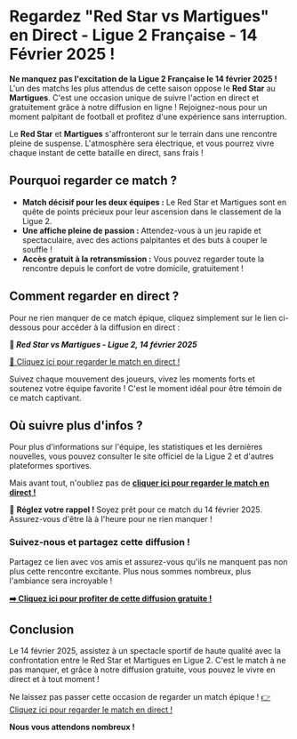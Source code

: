 # Regardez "Red Star vs Martigues" en Direct - Ligue 2 Française - 14 Février 2025 !

**Ne manquez pas l'excitation de la Ligue 2 Française le 14 février 2025 !** L'un des matchs les plus attendus de cette saison oppose le **Red Star** au **Martigues**. C'est une occasion unique de suivre l'action en direct et gratuitement grâce à notre diffusion en ligne ! Rejoignez-nous pour un moment palpitant de football et profitez d'une expérience sans interruption.

Le **Red Star** et **Martigues** s'affronteront sur le terrain dans une rencontre pleine de suspense. L'atmosphère sera électrique, et vous pourrez vivre chaque instant de cette bataille en direct, sans frais !

## Pourquoi regarder ce match ?

- **Match décisif pour les deux équipes :** Le Red Star et Martigues sont en quête de points précieux pour leur ascension dans le classement de la Ligue 2.
- **Une affiche pleine de passion :** Attendez-vous à un jeu rapide et spectaculaire, avec des actions palpitantes et des buts à couper le souffle !
- **Accès gratuit à la retransmission :** Vous pouvez regarder toute la rencontre depuis le confort de votre domicile, gratuitement !

## Comment regarder en direct ?

Pour ne rien manquer de ce match épique, cliquez simplement sur le lien ci-dessous pour accéder à la diffusion en direct :

**📅 _Red Star vs Martigues - Ligue 2, 14 février 2025_**

[🔴 Cliquez ici pour regarder le match en direct !](https://tinyurl.com/livestreamfreeo?st=Red+Star+vs+Martigues&si=ghc)

Suivez chaque mouvement des joueurs, vivez les moments forts et soutenez votre équipe favorite ! C'est le moment idéal pour être témoin de ce match captivant.

## Où suivre plus d'infos ?

Pour plus d'informations sur l'équipe, les statistiques et les dernières nouvelles, vous pouvez consulter le site officiel de la Ligue 2 et d'autres plateformes sportives.

Mais avant tout, n'oubliez pas de [**cliquer ici pour regarder le match en direct !**](https://tinyurl.com/livestreamfreeo?st=Red+Star+vs+Martigues&si=ghc)

🔔 **Réglez votre rappel !** Soyez prêt pour ce match du 14 février 2025. Assurez-vous d'être là à l'heure pour ne rien manquer !

### Suivez-nous et partagez cette diffusion !

Partagez ce lien avec vos amis et assurez-vous qu'ils ne manquent pas non plus cette rencontre excitante. Plus nous sommes nombreux, plus l'ambiance sera incroyable !

[**➡️ Cliquez ici pour profiter de cette diffusion gratuite !**](https://tinyurl.com/livestreamfreeo?st=Red+Star+vs+Martigues&si=ghc)

## Conclusion

Le 14 février 2025, assistez à un spectacle sportif de haute qualité avec la confrontation entre le Red Star et Martigues en Ligue 2. C'est le match à ne pas manquer, et grâce à notre diffusion gratuite, vous pouvez le vivre en direct et à tout moment !

Ne laissez pas passer cette occasion de regarder un match épique ! [👉 Cliquez ici pour regarder le match en direct !](https://tinyurl.com/livestreamfreeo?st=Red+Star+vs+Martigues&si=ghc)

**Nous vous attendons nombreux !**

